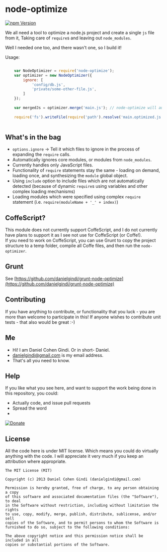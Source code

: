 node-optimize
=============

[![npm Version](https://badge.fury.io/js/node-optimize.png)](https://npmjs.org/package/node-optimize)

We all need a tool to optimize a node.js project and create a single `js` file from it, 
Taking care of `require`s and leaving out `node_modules`.

Well I needed one too, and there wasn't one, so I build it!

Usage:
```javascript

	var NodeOptimizer = require('node-optimize');
	var optimizer = new NodeOptimizer({ 
		ignore: [
			'config/db.js',
			'private/some-other-file.js',
		]
	});
	
    var mergedJs = optimizer.merge('main.js'); // node-optimize will automatically resolve that path for 'main.js' using path.resolve(...)
	
	require('fs').writeFile(require('path').resolve('main.optimized.js'), mergedJs);
	
```

## What's in the bag

* `options.ignore` -> Tell it which files to ignore in the process of expanding the `require` calls.
* Automatically ignores core modules, or modules from `node_modules`.
* Currently handles only JavaScript files.
* Functionality of `require` statements stay the same - loading on demand, loading once, and synthesizing the `module` global object.
* Using `include` option to include files which are not automatically detected (because of dynamic `require`s using variables and other complex loading mechanisms)
* Loading modules which were specified using complex `require` statement (i.e. `require(moduleName + '_' + index)`)

## CoffeScript?

This module does not currently support CoffeScript, and I do not currently have plans to support it as I see not use for CoffeScript (or Coffe!).  
If you need to work on CoffeScript, you can use Grunt to copy the project structure to a temp folder, compile all Coffe files, and then run the `node-optimizer`.

## Grunt

See [https://github.com/danielgindi/grunt-node-optimize](https://github.com/danielgindi/grunt-node-optimize)


## Contributing

If you have anything to contribute, or functionality that you luck - you are more than welcome to participate in this!
If anyone wishes to contribute unit tests - that also would be great :-)

## Me
* Hi! I am Daniel Cohen Gindi. Or in short- Daniel.
* danielgindi@gmail.com is my email address.
* That's all you need to know.

## Help

If you like what you see here, and want to support the work being done in this repository, you could:
* Actually code, and issue pull requests
* Spread the word
* 
[![Donate](https://www.paypalobjects.com/en_US/i/btn/btn_donate_LG.gif)](https://www.paypal.com/cgi-bin/webscr?cmd=_s-xclick&hosted_button_id=G4DXZS34VMS7A)

## License

All the code here is under MIT license. Which means you could do virtually anything with the code.
I will appreciate it very much if you keep an attribution where appropriate.

    The MIT License (MIT)

    Copyright (c) 2013 Daniel Cohen Gindi (danielgindi@gmail.com)

    Permission is hereby granted, free of charge, to any person obtaining a copy
    of this software and associated documentation files (the "Software"), to deal
    in the Software without restriction, including without limitation the rights
    to use, copy, modify, merge, publish, distribute, sublicense, and/or sell
    copies of the Software, and to permit persons to whom the Software is
    furnished to do so, subject to the following conditions:

    The above copyright notice and this permission notice shall be included in all
    copies or substantial portions of the Software.
